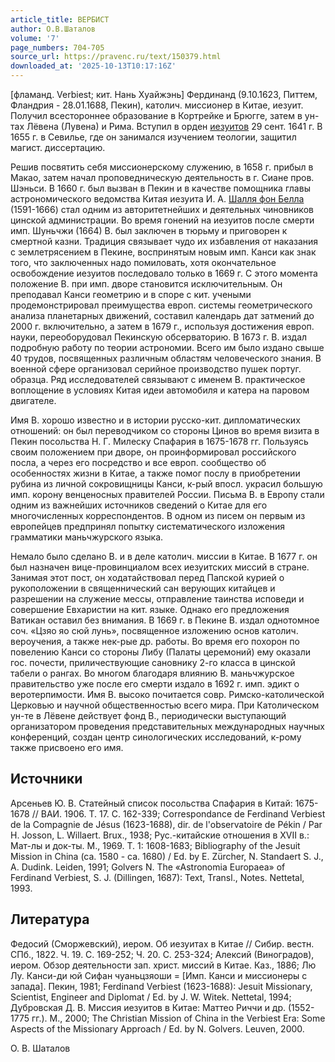 ```yaml
---
article_title: ВЕРБИСТ
author: О.В.Шаталов
volume: '7'
page_numbers: 704-705
source_url: https://pravenc.ru/text/150379.html
downloaded_at: '2025-10-13T10:17:16Z'
---
```


[фламанд. Verbiest; кит. Нань Хуайжэнь] Фердинанд (9.10.1623, Питтем, Фландрия - 28.01.1688, Пекин), католич. миссионер в Китае, иезуит. Получил всестороннее образование в Кортрейке и Брюгге, затем в ун-тах Лёвена (Лувена) и Рима. Вступил в орден [иезуитов](https://pravenc.ru/text/иезуитов.html) 29 сент. 1641 г. В 1655 г. в Севилье, где он занимался изучением теологии, защитил магист. диссертацию.

Решив посвятить себя миссионерскому служению, в 1658 г. прибыл в Макао, затем начал проповедническую деятельность в г. Сиане пров. Шэньси. В 1660 г. был вызван в Пекин и в качестве помощника главы астрономического ведомства Китая иезуита И. А. [Шалля фон Белла](<https://pravenc.ru/text/Шалля фон Белла.html>) (1591-1666) стал одним из авторитетнейших и деятельных чиновников цинской администрации. Во время гонений на иезуитов после смерти имп. Шуньчжи (1664) В. был заключен в тюрьму и приговорен к смертной казни. Традиция связывает чудо их избавления от наказания с землетрясением в Пекине, воспринятым новым имп. Канси как знак того, что заключенных надо помиловать, хотя окончательное освобождение иезуитов последовало только в 1669 г. С этого момента положение В. при имп. дворе становится исключительным. Он преподавал Канси геометрию и в споре с кит. учеными продемонстрировал преимущества европ. системы геометрического анализа планетарных движений, составил календарь дат затмений до 2000 г. включительно, а затем в 1679 г., используя достижения европ. науки, переоборудовал Пекинскую обсерваторию. В 1673 г. В. издал подробную работу по теории астрономии. Всего им было издано свыше 40 трудов, посвященных различным областям человеческого знания. В военной сфере организовал серийное производство пушек португ. образца. Ряд исследователей связывают с именем В. практическое воплощение в условиях Китая идеи автомобиля и катера на паровом двигателе.

Имя В. хорошо известно и в истории русско-кит. дипломатических отношений: он был переводчиком со стороны Цинов во время визита в Пекин посольства Н. Г. Милеску Спафария в 1675-1678 гг. Пользуясь своим положением при дворе, он проинформировал российского посла, а через его посредство и все европ. сообщество об особенностях жизни в Китае, а также помог послу в приобретении рубина из личной сокровищницы Канси, к-рый впосл. украсил большую имп. корону венценосных правителей России. Письма В. в Европу стали одним из важнейших источников сведений о Китае для его многочисленных корреспондентов. В одном из писем он первым из европейцев предпринял попытку систематического изложения грамматики маньчжурского языка.

Немало было сделано В. и в деле католич. миссии в Китае. В 1677 г. он был назначен вице-провинциалом всех иезуитских миссий в стране. Занимая этот пост, он ходатайствовал перед Папской курией о рукоположении в священнический сан верующих китайцев и разрешении на служение мессы, отправление таинства исповеди и совершение Евхаристии на кит. языке. Однако его предложения Ватикан оставил без внимания. В 1669 г. в Пекине В. издал однотомное соч. «Цзяо яо сюй лунь», посвященное изложению основ католич. вероучения, а также нек-рые др. работы. Во время его похорон по повелению Канси со стороны Либу (Палаты церемоний) ему оказали гос. почести, приличествующие сановнику 2-го класса в цинской табели о рангах. Во многом благодаря влиянию В. маньчжурское правительство уже после его смерти издало в 1692 г. имп. эдикт о веротерпимости. Имя В. высоко почитается совр. Римско-католической Церковью и научной общественностью всего мира. При Католическом ун-те в Лёвене действует фонд В., периодически выступающий организатором проведения представительных международных научных конференций, создан центр синологических исследований, к-рому также присвоено его имя.

## Источники

Арсеньев Ю. В. Статейный список посольства Спафария в Китай: 1675-1678 // ВАИ. 1906. Т. 17. С. 162-339; Correspondance de Ferdinand Verbiest de la Compagnie de Jésus (1623-1688), dir. de l'observatoire de Pékin / Par H. Josson, L. Willaert. Brux., 1938; Рус.-китайские отношения в XVII в.: Мат-лы и док-ты. М., 1969. Т. 1: 1608-1683; Bibliography of the Jesuit Mission in China (ca. 1580 - ca. 1680) / Ed. by E. Zürcher, N. Standaert S. J., A. Dudink. Leiden, 1991; Golvers N. The «Astronomia Europaea» of Ferdinand Verbiest, S. J. (Dillingen, 1687): Text, Transl., Notes. Nettetal, 1993.

## Литература

Федосий (Сморжевский), иером. Об иезуитах в Китае // Сибир. вестн. СПб., 1822. Ч. 19. С. 169-252; Ч. 20. С. 253-324; Алексий (Виноградов), иером. Обзор деятельности зап. христ. миссий в Китае. Каз., 1886; Лю Лу. Канси-ди юй Сифан чуаньцзяоши = [Имп. Канси и миссионеры с запада]. Пекин, 1981; Ferdinand Verbiest (1623-1688): Jesuit Missionary, Scientist, Engineer and Diplomat / Ed. by J. W. Witek. Nettetal, 1994; Дубровская Д. В. Миссия иезуитов в Китае: Маттео Риччи и др. (1552-1775 гг.). М., 2000; The Christian Mission of China in the Verbiest Era: Some Aspects of the Missionary Approach / Ed. by N. Golvers. Leuven, 2000.

О. В. Шаталов
